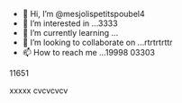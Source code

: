 - 👋 Hi, I’m @mesjolispetitspoubel4
- 👀 I’m interested in ...3333
- 🌱 I’m currently learning ...
- 💞️ I’m looking to collaborate on ...rtrtrtrttr
- 📫 How to reach me ...19998
03303
<!---
mesjolispetitspoubel4/mesjolispetitspoubel4 is a ✨ special ✨ repository because its `README.md` (this file) appears on your GitHub profile.
You can click the Preview link to take a look at your changes.
--->11651
xxxxx
cvcvcvcv
